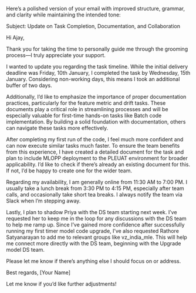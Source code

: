 Here’s a polished version of your email with improved structure, grammar, and clarity while maintaining the intended tone:

Subject: Update on Task Completion, Documentation, and Collaboration

Hi Ajay,

Thank you for taking the time to personally guide me through the grooming process—I truly appreciate your support.

I wanted to update you regarding the task timeline. While the initial delivery deadline was Friday, 10th January, I completed the task by Wednesday, 15th January. Considering non-working days, this means I took an additional buffer of two days.

Additionally, I’d like to emphasize the importance of proper documentation practices, particularly for the feature metric and drift tasks. These documents play a critical role in streamlining processes and will be especially valuable for first-time hands-on tasks like Batch code implementation. By building a solid foundation with documentation, others can navigate these tasks more effectively.

After completing my first run of the code, I feel much more confident and can now execute similar tasks much faster. To ensure the team benefits from this experience, I have created a detailed document for the task and plan to include MLOPP deployment to the PLEUAT environment for broader applicability. I’d like to check if there’s already an existing document for this. If not, I’d be happy to create one for the wider team.

Regarding my availability, I am generally online from 11:30 AM to 7:00 PM. I usually take a lunch break from 3:30 PM to 4:15 PM, especially after team calls, and occasionally take short tea breaks. I always notify the team via Slack when I’m stepping away.

Lastly, I plan to shadow Priya with the DS team starting next week. I’ve requested her to keep me in the loop for any discussions with the DS team to help me ramp up. Since I’ve gained more confidence after successfully running my first timer model code upgrade, I’ve also requested Rathore Satyanarayan to add me to relevant groups like vz_india_mle. This will help me connect more directly with the DS team, beginning with the Upgrade model DS team.

Please let me know if there’s anything else I should focus on or address.

Best regards,
[Your Name]

Let me know if you’d like further adjustments!

